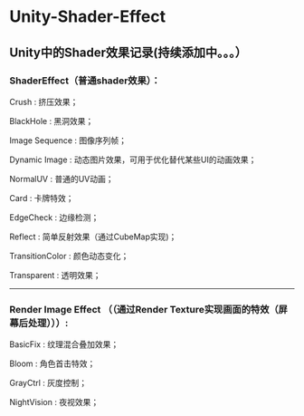 # Unity-Shader-Effect
## Unity中的Shader效果记录(持续添加中。。。）

### ShaderEffect（普通shader效果）：

Crush : 挤压效果；

BlackHole : 黑洞效果；

Image Sequence : 图像序列帧；

Dynamic Image : 动态图片效果，可用于优化替代某些UI的动画效果；

NormalUV : 普通的UV动画；

Card : 卡牌特效；

EdgeCheck : 边缘检测；

Reflect : 简单反射效果（通过CubeMap实现)；

TransitionColor : 颜色动态变化；

Transparent : 透明效果；

***

### Render Image Effect （（通过Render Texture实现画面的特效（屏幕后处理）））: 

BasicFix : 纹理混合叠加效果；

Bloom : 角色首击特效；

GrayCtrl : 灰度控制；

NightVision : 夜视效果；

